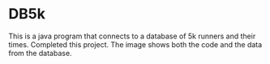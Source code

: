 # DB5k
This is a java program that connects to a database of 5k runners and their times.
Completed this project.  The image shows both the code and the data from the database.

